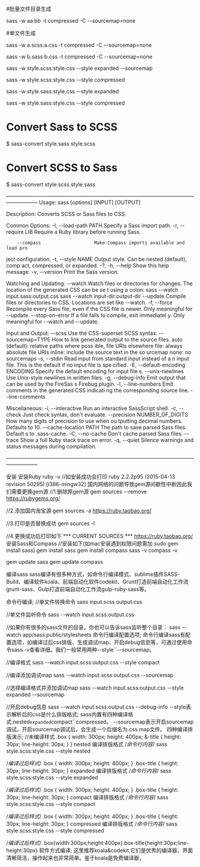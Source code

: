 #批量文件目录生成

sass -w aa:bb -t compressed -C --sourcemap=none

#单文件生成

sass -w a.scss:a.css -t compressed -C --sourcemap=none

sass -w b.sass:b.css -t compressed -C --sourcemap=none

sass -w style.scss:style.css --style expanded --sourcemap

sass -w style.scss:style.css --style compressed

sass -w style.sass:style.css --style expanded

sass -w style.sass:style.css --style compressed


# Convert Sass to SCSS
$ sass-convert style.sass style.scss

# Convert SCSS to Sass
$ sass-convert style.scss style.sass

――――――――――――――――――――――――――――――――――――――――――
Usage: sass [options] [INPUT] [OUTPUT]

Description:
  Converts SCSS or Sass files to CSS.

Common Options:
    -I, --load-path PATH             Specify a Sass import path.
    -r, --require LIB                Require a Ruby library before running Sass.

        --compass                    Make Compass imports available and load pro
ject configuration.
    -t, --style NAME                 Output style. Can be nested (default), comp
act, compressed, or expanded.
    -?, -h, --help                   Show this help message.
    -v, --version                    Print the Sass version.

Watching and Updating:
        --watch                      Watch files or directories for changes.
                                     The location of the generated CSS can be se
t using a colon:
                                       sass --watch input.sass:output.css
                                       sass --watch input-dir:output-dir
        --update                     Compile files or directories to CSS.
                                     Locations are set like --watch.
    -f, --force                      Recompile every Sass file, even if the CSS
file is newer.
                                     Only meaningful for --update.
        --stop-on-error              If a file fails to compile, exit immediatel
y.
                                     Only meaningful for --watch and --update.

Input and Output:
        --scss                       Use the CSS-superset SCSS syntax.
        --sourcemap=TYPE             How to link generated output to the source
files.
                                       auto (default): relative paths where poss
ible, file URIs elsewhere
                                       file: always absolute file URIs
                                       inline: include the source text in the so
urcemap
                                       none: no sourcemaps
    -s, --stdin                      Read input from standard input instead of a
n input file.
                                     This is the default if no input file is spe
cified.
    -E, --default-encoding ENCODING  Specify the default encoding for input file
s.
        --unix-newlines              Use Unix-style newlines in written files.
    -g, --debug-info                 Emit output that can be used by the FireSas
s Firebug plugin.
    -l, --line-numbers               Emit comments in the generated CSS indicati
ng the corresponding source line.
        --line-comments

Miscellaneous:
    -i, --interactive                Run an interactive SassScript shell.
    -c, --check                      Just check syntax, don't evaluate.
        --precision NUMBER_OF_DIGITS How many digits of precision to use when ou
tputting decimal numbers.
                                     Defaults to 10.
        --cache-location PATH        The path to save parsed Sass files. Default
s to .sass-cache.
    -C, --no-cache                   Don't cache parsed Sass files.
        --trace                      Show a full Ruby stack trace on error.
    -q, --quiet                      Silence warnings and status messages during
 compilation.

――――――――――――――――――――――――――――――――――――――――――




安装
安装Ruby
ruby -v
//如安装成功会打印
ruby 2.2.2p95 (2015-04-13 revision 50295) [i386-mingw32]
国内网络的问题导致gem源间歇性中断因此我们需要更换gem源
//1.删除原gem源
gem sources --remove https://rubygems.org/

//2.添加国内淘宝源
gem sources -a https://ruby.taobao.org/

//3.打印是否替换成功
gem sources -l

//4.更换成功后打印如下
*** CURRENT SOURCES ***
https://ruby.taobao.org/
安装Sass和Compass
//安装如下(如mac安装遇到权限问题需加 sudo gem install sass)
gem install sass
gem install compass
sass -v
compass -v

gem update sass
gem update compass

编译sass
sass编译有很多种方式，如命令行编译模式、sublime插件SASS-Build、编译软件koala、前端自动化软件codekit、Grunt打造前端自动化工作流grunt-sass、Gulp打造前端自动化工作流gulp-ruby-sass等。

命令行编译;
//单文件转换命令
sass input.scss output.css

//单文件监听命令
sass --watch input.scss:output.css

//如果你有很多的sass文件的目录，你也可以告诉sass监听整个目录：
sass --watch app/sass:public/stylesheets
命令行编译配置选项;
命令行编译sass有配置选项，如编译过后css排版、生成调试map、开启debug信息等，可通过使用命令sass -v查看详细。我们一般常用两种--style``--sourcemap。

//编译格式
sass --watch input.scss:output.css --style compact

//编译添加调试map
sass --watch input.scss:output.css --sourcemap

//选择编译格式并添加调试map
sass --watch input.scss:output.css --style expanded --sourcemap

//开启debug信息
sass --watch input.scss:output.css --debug-info
--style表示解析后的css是什么排版格式;
sass内置有四种编译格式:nested``expanded``compact``compressed。
--sourcemap表示开启sourcemap调试。开启sourcemap调试后，会生成一个后缀名为.css.map文件。
四种编译排版演示;
//未编译样式
.box {
  width: 300px;
  height: 400px;
  &-title {
    height: 30px;
    line-height: 30px;
  }
}
nested 编译排版格式
/*命令行内容*/
sass style.scss:style.css --style nested

/*编译过后样式*/
.box {
  width: 300px;
  height: 400px; }
  .box-title {
    height: 30px;
    line-height: 30px; }
expanded 编译排版格式
/*命令行内容*/
sass style.scss:style.css --style expanded

/*编译过后样式*/
.box {
  width: 300px;
  height: 400px;
}
.box-title {
  height: 30px;
  line-height: 30px;
}
compact 编译排版格式
/*命令行内容*/
sass style.scss:style.css --style compact

/*编译过后样式*/
.box { width: 300px; height: 400px; }
.box-title { height: 30px; line-height: 30px; }
compressed 编译排版格式
/*命令行内容*/
sass style.scss:style.css --style compressed

/*编译过后样式*/
.box{width:300px;height:400px}.box-title{height:30px;line-height:30px}
软件方式编译;
这里推荐koala&codekit,它们是优秀的编译器，界面清晰简洁，操作起来也非常简单。鉴于koala是免费编译器，
